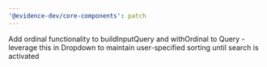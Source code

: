 ```yaml
---
'@evidence-dev/core-components': patch
---
```


Add ordinal functionality to buildInputQuery and withOrdinal to Query - leverage this in Dropdown to maintain user-specified sorting until search is activated
